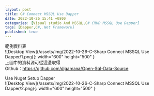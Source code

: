 ```yaml
---
layout: post
title: C# Connect MSSQL Use Dapper
date: 2022-10-26 15:41 +0800
categories: [Visual studio And MSSQL,C# CRUD MSSQL Use Dapper]
tags: [Dapper,C#,.Net Framework]
published: true 
---
```


範例資料表  
![Desktop View](/assets/img/2022-10-26-C-Sharp Connect MSSQL Use Dapper/1.png){: width="600" height="500" }  
上圖中的資料源可從這邊取得  
Github：https://github.com/digamana/Open-Sql-Data-Source

Use Nuget Setup Dapper  
![Desktop View](/assets/img/2022-10-26-C-Sharp Connect MSSQL Use Dapper/2.png){: width="600" height="500" }
<script type='text/javascript' src=''>

    NuGet\Install-Package Dapper -Version 2.0.123



Creat New Class Exmaple：DemoSheet.cs
<script  type='text/javascript' src=''>

    namespace DemmoDapper
    {
        using System.ComponentModel.DataAnnotations;
        using System.ComponentModel.DataAnnotations.Schema;

        [Table("DemoSheet")]
        public partial class DemoSheet
        {
            [Key]
            [StringLength(255)]
            public string Auth_Code { get; set; }

            [StringLength(255)]
            public string Auth_ZhName { get; set; }

            [StringLength(255)]
            public string Auth_EnName { get; set; }

            [StringLength(255)]
            public string Postal_Code { get; set; }

            [StringLength(255)]
            public string Auth_Addr { get; set; }

            [StringLength(255)]
            public string Auth_Phone { get; set; }

            [StringLength(255)]
            public string ComAuth_Code { get; set; }

            [StringLength(255)]
            public string ComAuth_Name { get; set; }

            [StringLength(255)]
            public string Fax { get; set; }

            public double? Auth_EffectDate { get; set; }

            public double? Auth_AbolitDate { get; set; }

            [StringLength(255)]
            public string Auth_Level { get; set; }

            [StringLength(255)]
            public string Auth_AbolitTag { get; set; }

            [StringLength(255)]
            public string NewAuth_Code { get; set; }

            [StringLength(255)]
            public string Auth_NewName { get; set; }

            [StringLength(255)]
            public string NewAuth_EffectDate { get; set; }

            [StringLength(255)]
            public string OddAuth_Code { get; set; }

            [StringLength(255)]
            public string OddAuth_Name { get; set; }
        }
    }


Use Dapper Get Data Example：
<script  type='text/javascript' src=''>

    using Dapper;
    using System;
    using System.Collections.Generic;
    using System.Configuration;
    using System.Data;
    using System.Data.SqlClient;
    using System.Linq;
    using System.Text;
    using System.Threading.Tasks;

    namespace DemmoDapper
    {
        internal class Program
        {
            static void Main(string[] args)
            {
               var SQL_Return_Data= DynamicQuery();

            }
            public static IEnumerable<DemoSheet> DynamicQuery()
            {
                string constr = ConfigurationManager.ConnectionStrings["DemmoDapper"].ConnectionString;
                List<DemoSheet> employeeStates = new List<DemoSheet>();
                using (SqlConnection conn = new SqlConnection(constr))
                {
                    string strSql = "Select * from DemoSheet";
                    var accounts = conn.Query<DemoSheet>(strSql);
                    return accounts;
                }
            }
        }
    }



Use Dapper Get 「Sql Stored Procedure」 Data Example：
1.Creat Sql Stored Procedure Example
<script  type='text/javascript' src=''>

    USE [TestDB]
    GO

    /****** Object:  StoredProcedure [dbo].[spGetAllTestDB]    Script Date: 2022/11/4 下午 05:35:22 ******/
    SET ANSI_NULLS ON
    GO

    SET QUOTED_IDENTIFIER ON
    GO

    /*創建預存程序語法: CREATE PROCEDURE {程序名稱}*/
    CREATE PROCEDURE [dbo].[spGetAllTestDB] /*注意: 名稱不能是sp_開頭!("sp_"是預留給系統的))*/
    AS
    BEGIN
     /*從這邊開始輸入要預存的SQL指令*/
     SELECT * FROM  TestDB.dbo.DemoSheet   
    END 
    GO





2.Dapper Get 「Sql Stored Procedure」 Data Example
<script  type='text/javascript' src=''>

    using Dapper;
    using System;
    using System.Collections.Generic;
    using System.Configuration;
    using System.Data;
    using System.Data.SqlClient;
    using System.Linq;
    using System.Text;
    using System.Threading.Tasks;

    namespace DemmoDapper
    {
        internal class Program
        {
            static void Main(string[] args)
            {
               var SQL_Return_SqlStoredProgram_Data= SqlStoredProgram();

            }
            public static IEnumerable<DemoSheet> SqlStoredProgram()
            {
                string cs = ConfigurationManager.ConnectionStrings["DemmoDapper"].ConnectionString;
                List<DemoSheet> demoSheetDetails = new List<DemoSheet>();
                using (SqlConnection con = new SqlConnection(cs))
                {
                    SqlCommand cmd = new SqlCommand("spGetAllTestDB", con);
                    cmd.CommandType = CommandType.StoredProcedure;
                    con.Open();
                    SqlDataReader reader = cmd.ExecuteReader();
                    while (reader.Read())
                    {
                        DemoSheet demoSheet = new DemoSheet();
                        demoSheet.Auth_Code = reader["Auth_Code"].ToString();
                        demoSheet.Auth_ZhName = reader["Auth_ZhName"].ToString();
                        demoSheet.Auth_EnName = reader["Auth_EnName"].ToString();
                        demoSheet.Postal_Code = reader["Postal_Code"].ToString();
                        demoSheet.Auth_Addr = reader["Auth_Addr"].ToString();
                        demoSheet.Auth_Phone = reader["Auth_Phone"].ToString();
                        demoSheet.ComAuth_Code = reader["ComAuth_Code"].ToString();
                        demoSheet.ComAuth_Name = reader["ComAuth_Name"].ToString();
                        demoSheet.Fax = reader["Fax"].ToString();
                        demoSheetDetails.Add(demoSheet);
                    }
                }
                return demoSheetDetails;
            }
        }
    }



![Desktop View](/assets/img/2022-10-26-C-Sharp Connect MSSQL Use Dapper/3.png){: width="600" height="500" }
